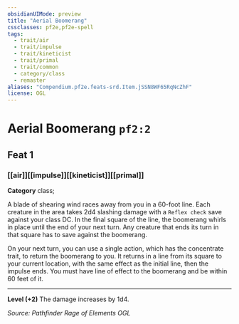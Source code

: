 ```yaml
---
obsidianUIMode: preview
title: "Aerial Boomerang"
cssclasses: pf2e,pf2e-spell
tags:
  - trait/air
  - trait/impulse
  - trait/kineticist
  - trait/primal
  - trait/common
  - category/class
  - remaster
aliases: "Compendium.pf2e.feats-srd.Item.jSSN8WF65RqNcZhF"
license: OGL
---
```

# Aerial Boomerang `pf2:2`
## Feat 1
### [[air]][[impulse]][[kineticist]][[primal]]

**Category** class; 




A blade of shearing wind races away from you in a 60-foot line. Each creature in the area takes 2d4 slashing damage with a `Reflex check` save against your class DC. In the final square of the line, the boomerang whirls in place until the end of your next turn. Any creature that ends its turn in that square has to save against the boomerang.

On your next turn, you can use a single action, which has the concentrate trait, to return the boomerang to you. It returns in a line from its square to your current location, with the same effect as the initial line, then the impulse ends. You must have line of effect to the boomerang and be within 60 feet of it.

* * *

**Level (+2)** The damage increases by 1d4.

*Source: Pathfinder Rage of Elements*
*OGL*